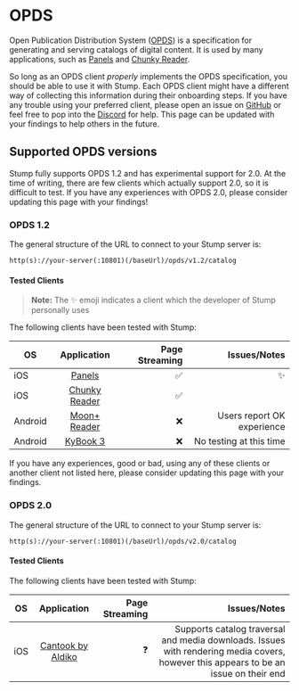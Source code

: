 # OPDS

Open Publication Distribution System ([OPDS](https://opds.io/)) is a specification for generating and serving catalogs of digital content. It is used by many applications, such as [Panels](https://panels.app/) and [Chunky Reader](https://apps.apple.com/us/app/chunky-comic-reader/id663567628).

So long as an OPDS client _properly_ implements the OPDS specification, you should be able to use it with Stump. Each OPDS client might have a different way of collecting this information during their onboarding steps. If you have any trouble using your preferred client, please open an issue on [GitHub](https://github.com/stumpapp/stump/issues/new/choose) or feel free to pop into the [Discord](https://discord.gg/63Ybb7J3as) for help. This page can be updated with your findings to help others in the future.

## Supported OPDS versions

Stump fully supports OPDS 1.2 and has experimental support for 2.0. At the time of writing, there are few clients which actually support 2.0, so it is difficult to test. If you have any experiences with OPDS 2.0, please consider updating this page with your findings!

### OPDS 1.2

The general structure of the URL to connect to your Stump server is:

`http(s)://your-server(:10801)(/baseUrl)/opds/v1.2/catalog`

#### Tested Clients

> **Note:** The ✨ emoji indicates a client which the developer of Stump personally uses

The following clients have been tested with Stump:

| OS      |                                      Application                                       | Page Streaming |               Issues/Notes |
| ------- | :------------------------------------------------------------------------------------: | -------------: | -------------------------: |
| iOS     |                             [Panels](https://panels.app/)                              |             ✅ |                         ✨ |
| iOS     |     [Chunky Reader](https://apps.apple.com/us/app/chunky-comic-reader/id663567628)     |             ✅ |                            |
| Android | [Moon+ Reader](https://play.google.com/store/apps/details?id=com.flyersoft.moonreader) |             ❌ | Users report OK experience |
| Android |                         [KyBook 3](http://kybook-reader.com/)                          |             ❌ |    No testing at this time |

If you have any experiences, good or bad, using any of these clients or another client not listed here, please consider updating this page with your findings.

### OPDS 2.0

The general structure of the URL to connect to your Stump server is:

`http(s)://your-server(:10801)(/baseUrl)/opds/v2.0/catalog`

#### Tested Clients

The following clients have been tested with Stump:

| OS  |                                    Application                                    | Page Streaming |                                                                                                                         Issues/Notes |
| --- | :-------------------------------------------------------------------------------: | -------------: | -----------------------------------------------------------------------------------------------------------------------------------: |
| iOS | [Cantook by Aldiko](https://apps.apple.com/us/app/cantook-by-aldiko/id1476410111) |             ❓ | Supports catalog traversal and media downloads. Issues with rendering media covers, however this appears to be an issue on their end |
